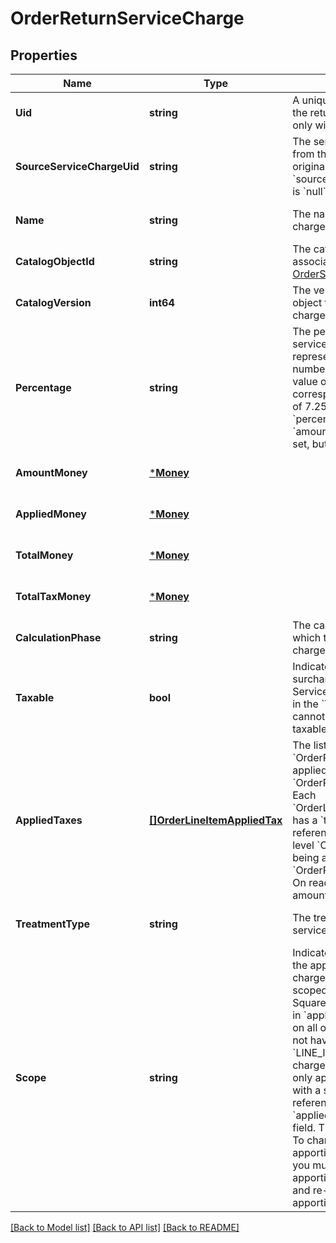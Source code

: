 # OrderReturnServiceCharge

## Properties
Name | Type | Description | Notes
------------ | ------------- | ------------- | -------------
**Uid** | **string** | A unique ID that identifies the return service charge only within this order. | [optional] [default to null]
**SourceServiceChargeUid** | **string** | The service charge &#x60;uid&#x60; from the order containing the original service charge. &#x60;source_service_charge_uid&#x60; is &#x60;null&#x60; for unlinked returns. | [optional] [default to null]
**Name** | **string** | The name of the service charge. | [optional] [default to null]
**CatalogObjectId** | **string** | The catalog object ID of the associated [OrderServiceCharge](https://developer.squareup.com/reference/square_2024-07-17/objects/OrderServiceCharge). | [optional] [default to null]
**CatalogVersion** | **int64** | The version of the catalog object that this service charge references. | [optional] [default to null]
**Percentage** | **string** | The percentage of the service charge, as a string representation of a decimal number. For example, a value of &#x60;\&quot;7.25\&quot;&#x60; corresponds to a percentage of 7.25%.  Either &#x60;percentage&#x60; or &#x60;amount_money&#x60; should be set, but not both. | [optional] [default to null]
**AmountMoney** | [***Money**](Money.md) |  | [optional] [default to null]
**AppliedMoney** | [***Money**](Money.md) |  | [optional] [default to null]
**TotalMoney** | [***Money**](Money.md) |  | [optional] [default to null]
**TotalTaxMoney** | [***Money**](Money.md) |  | [optional] [default to null]
**CalculationPhase** | **string** | The calculation phase after which to apply the service charge. | [optional] [default to null]
**Taxable** | **bool** | Indicates whether the surcharge can be taxed. Service charges calculated in the &#x60;TOTAL_PHASE&#x60; cannot be marked as taxable. | [optional] [default to null]
**AppliedTaxes** | [**[]OrderLineItemAppliedTax**](OrderLineItemAppliedTax.md) | The list of references to &#x60;OrderReturnTax&#x60; entities applied to the &#x60;OrderReturnServiceCharge&#x60;. Each &#x60;OrderLineItemAppliedTax&#x60; has a &#x60;tax_uid&#x60; that references the &#x60;uid&#x60; of a top-level &#x60;OrderReturnTax&#x60; that is being applied to the &#x60;OrderReturnServiceCharge&#x60;. On reads, the applied amount is populated. | [optional] [default to null]
**TreatmentType** | **string** | The treatment type of the service charge. | [optional] [default to null]
**Scope** | **string** | Indicates the level at which the apportioned service charge applies. For &#x60;ORDER&#x60; scoped service charges, Square generates references in &#x60;applied_service_charges&#x60; on all order line items that do not have them. For &#x60;LINE_ITEM&#x60; scoped service charges, the service charge only applies to line items with a service charge reference in their &#x60;applied_service_charges&#x60; field.  This field is immutable. To change the scope of an apportioned service charge, you must delete the apportioned service charge and re-add it as a new apportioned service charge. | [optional] [default to null]

[[Back to Model list]](../README.md#documentation-for-models) [[Back to API list]](../README.md#documentation-for-api-endpoints) [[Back to README]](../README.md)

